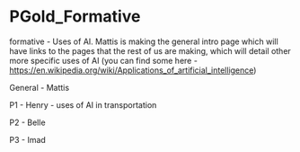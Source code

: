 # PGold_Formative
formative - Uses of AI. Mattis is making the general intro page which will have links to the pages that the rest of us are making, which will detail other more specific uses of AI (you can find some here - https://en.wikipedia.org/wiki/Applications_of_artificial_intelligence)

General - Mattis

P1 - Henry - uses of AI in transportation

P2 - Belle

P3 - Imad
